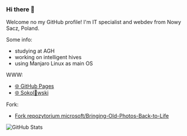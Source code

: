 ### Hi there 👋

Welcome no my GitHub profile! I'm IT specialist and webdev from Nowy Sacz, Poland.

Some info:

- studying at AGH
- working on intelligent hives
- using Manjaro Linux as main OS

WWW:

- [🌐 GitHub Pages](https://sokoloowski.github.io/)
- [🌐 Sokol👀wski](https://sokoloowski.pl/)

Fork:

- [Fork repozytorium microsoft/Bringing-Old-Photos-Back-to-Life](https://github.com/sokoloowski/Bringing-Old-Photos-Back-to-Life)

![GitHub Stats](https://github-readme-stats.vercel.app/api/?username=sokoloowski&theme=light&show_icons=true)

<!--
**sokoloowski/sokoloowski** is a ✨ _special_ ✨ repository because its `README.md` (this file) appears on your GitHub profile.

Here are some ideas to get you started:

- 🔭 I’m currently working on ...
- 🌱 I’m currently learning ...
- 👯 I’m looking to collaborate on ...
- 🤔 I’m looking for help with ...
- 💬 Ask me about ...
- 📫 How to reach me: ...
- 😄 Pronouns: ...
- ⚡ Fun fact: ...
-->
